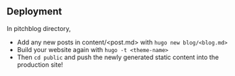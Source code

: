 ## Deployment

In pitchblog directory, 
* Add any new posts in content/<post.md> with `hugo new blog/<blog.md>`
* Build your website again with `hugo -t <theme-name>`
* Then `cd public` and push the newly generated static content into the production site!